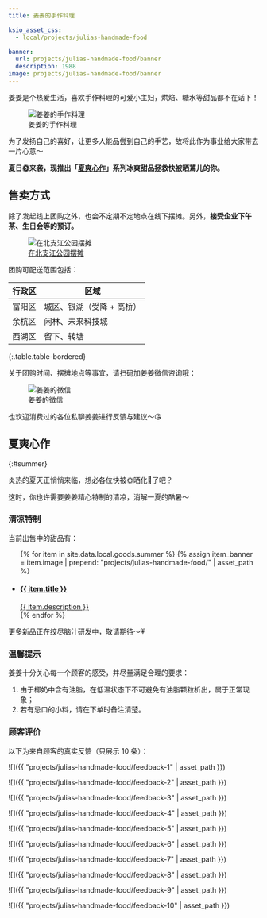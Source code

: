```yaml
---
title: 姜姜的手作料理

ksio_asset_css:
  - local/projects/julias-handmade-food

banner:
  url: projects/julias-handmade-food/banner
  description: 1988
image: projects/julias-handmade-food/banner
---
```


姜姜是个热爱生活，喜欢手作料理的可爱小主妇，烘焙、糖水等甜品都不在话下！

<figure>
  <img src="{{ 'projects/julias-handmade-food/handmade' | asset_path }}" alt="姜姜的手作料理">
  <figcaption>姜姜的手作料理</figcaption>
</figure>

为了发扬自己的喜好，让更多人能品尝到自己的手艺，故将此作为事业给大家带去一片心意～

**夏日🌞来袭，现推出「[夏爽心作](#summer)」系列冰爽甜品拯救快被晒蔫儿的你。**

## 售卖方式

除了发起线上团购之外，也会不定期不定地点在线下摆摊。另外，**接受企业下午茶、生日会等的预订。**

<figure>
  <img src="{{ 'projects/julias-handmade-food/jiangjiang-ice-rice' | asset_path }}" alt="在北支江公园摆摊">
  <figcaption><a href="https://www.bilibili.com/video/BV1UM41137Hm/" target="_blank" rel="external nofollow">在北支江公园摆摊</a></figcaption>
</figure>

团购可配送范围包括：

| 行政区 | 区域 |
| --- | --- |
| 富阳区 | 城区、银湖（受降 + 高桥） |
| 余杭区 | 闲林、未来科技城 |
| 西湖区 | 留下、转塘 |
{:.table.table-bordered}

关于团购时间、摆摊地点等事宜，请扫码加姜姜微信咨询哦：

<figure>
  <img src="{{ 'projects/julias-handmade-food/wechat-qrcode' | asset_path }}" alt="姜姜的微信">
  <figcaption>姜姜的微信</figcaption>
</figure>

也欢迎消费过的各位私聊姜姜进行反馈与建议～😘

## 夏爽心作
{:#summer}

炎热的夏天正悄悄来临，想必各位快被🌞晒化🥵了吧？

这时，你也许需要姜姜精心特制的清凉，消解一夏的酷暑～

### 清凉特制

当前出售中的甜品有：

<div class="EntryList">
  <ul class="EntryList-content">
  {% for item in site.data.local.goods.summer %}
    {% assign item_banner = item.image | prepend: "projects/julias-handmade-food/" | asset_path %}
    <li class="EntryItem EntryItem--card">
      <div class="Card EntryCard">
        <a class="Card-link EntryCard-link" href="javascript:void(0);">
          <div class="EntryCard-header" style="background-image: url('{{ item_banner }}');">
            <div class="EntryCard-brief">
              <h4 class="EntryCard-name" data-toc-skip="true">{{ item.title }}</h4>
            </div>
          </div>
          <div class="EntryCard-body">
            <div class="EntryCard-description">{{ item.description }}</div>
          </div>
        </a>
      </div>
    </li>
  {% endfor %}
  </ul>
</div>

更多新品正在绞尽脑汁研发中，敬请期待～💗

### 温馨提示

姜姜十分关心每一个顾客的感受，并尽量满足合理的要求：

1. 由于椰奶中含有油脂，在低温状态下不可避免有油脂颗粒析出，属于正常现象；
2. 若有忌口的小料，请在下单时备注清楚。

### 顾客评价

以下为来自顾客的真实反馈（只展示 10 条）：

![]({{ "projects/julias-handmade-food/feedback-1" | asset_path }})

![]({{ "projects/julias-handmade-food/feedback-2" | asset_path }})

![]({{ "projects/julias-handmade-food/feedback-3" | asset_path }})

![]({{ "projects/julias-handmade-food/feedback-4" | asset_path }})

![]({{ "projects/julias-handmade-food/feedback-5" | asset_path }})

![]({{ "projects/julias-handmade-food/feedback-6" | asset_path }})

![]({{ "projects/julias-handmade-food/feedback-7" | asset_path }})

![]({{ "projects/julias-handmade-food/feedback-8" | asset_path }})

![]({{ "projects/julias-handmade-food/feedback-9" | asset_path }})

![]({{ "projects/julias-handmade-food/feedback-10" | asset_path }})
